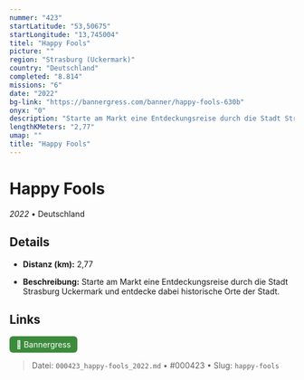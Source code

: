 ```yaml
---
nummer: "423"
startLatitude: "53,50675"
startLongitude: "13,745004"
titel: "Happy Fools"
picture: ""
region: "Strasburg (Uckermark)"
country: "Deutschland"
completed: "8.814"
missions: "6"
date: "2022"
bg-link: "https://bannergress.com/banner/happy-fools-630b"
onyx: "0"
description: "Starte am Markt eine Entdeckungsreise durch die Stadt Strasburg Uckermark und entdecke dabei historische Orte der Stadt."
lengthKMeters: "2,77"
umap: ""
title: "Happy Fools"
---
```

# Happy Fools

*2022* • Deutschland



## Details
- **Distanz (km):** 2,77



- **Beschreibung:** Starte am Markt eine Entdeckungsreise durch die Stadt Strasburg Uckermark und entdecke dabei historische Orte der Stadt.


## Links
<div style="margin-top: 0.5em;">
<a href="https://bannergress.com/banner/happy-fools-630b" target="_blank" style="display:inline-block;margin-right:8px;padding:6px 12px;background-color:#3c8b3c;color:white;text-decoration:none;border-radius:6px;">🔗 Bannergress</a>

</div>


> Datei: `000423_happy-fools_2022.md` • #000423 • Slug: `happy-fools`
